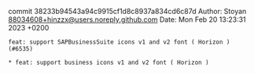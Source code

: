 commit 38233b94543a94c9915cf1d8c8937a834cd6c87d
Author: Stoyan <88034608+hinzzx@users.noreply.github.com>
Date:   Mon Feb 20 13:23:31 2023 +0200

    feat: support SAPBusinessSuite icons v1 and v2 font ( Horizon ) (#6535)
    
    * feat: support business icons v1 and v2 font ( Horizon )
